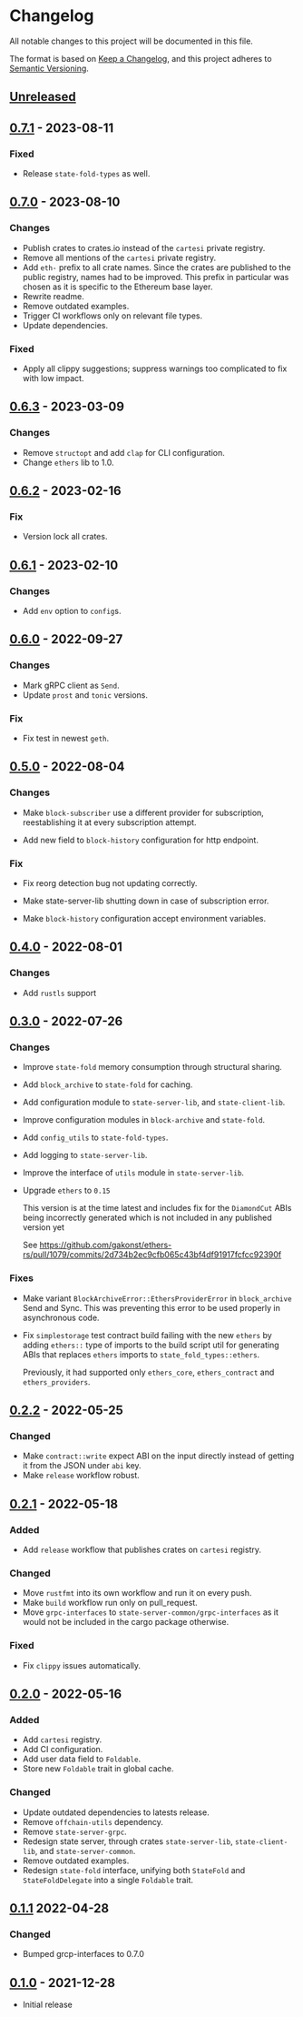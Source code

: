 # Changelog
All notable changes to this project will be documented in this file.

The format is based on [Keep a Changelog](https://keepachangelog.com/en/1.0.0/),
and this project adheres to [Semantic Versioning](https://semver.org/spec/v2.0.0.html).


## [Unreleased]


## [0.7.1] - 2023-08-11

### Fixed
- Release `state-fold-types` as well.


## [0.7.0] - 2023-08-10
### Changes
- Publish crates to crates.io instead of the `cartesi` private registry.
- Remove all mentions of the `cartesi` private registry.
- Add `eth-` prefix to all crate names. Since the crates are published
to the public registry, names had to be improved. This prefix in
particular was chosen as it is specific to the Ethereum base layer.
- Rewrite readme.
- Remove outdated examples.
- Trigger CI workflows only on relevant file types.
- Update dependencies.

### Fixed
- Apply all clippy suggestions; suppress warnings too complicated to
fix with low impact.


## [0.6.3] - 2023-03-09
### Changes
- Remove `structopt` and add `clap` for CLI configuration.
- Change `ethers` lib to 1.0.


## [0.6.2] - 2023-02-16
### Fix
- Version lock all crates.


## [0.6.1] - 2023-02-10
### Changes
- Add `env` option to `config`s.


## [0.6.0] - 2022-09-27
### Changes
- Mark gRPC client as `Send`.
- Update `prost` and `tonic` versions.

### Fix
- Fix test in newest `geth`.


## [0.5.0] - 2022-08-04
### Changes
- Make `block-subscriber` use a different provider for subscription,
reestablishing it at every subscription attempt.

- Add new field to `block-history` configuration for http endpoint.

### Fix
- Fix reorg detection bug not updating correctly.

- Make state-server-lib shutting down in case of subscription error.

- Make `block-history` configuration accept environment variables.


## [0.4.0] - 2022-08-01
### Changes
- Add `rustls` support

## [0.3.0] - 2022-07-26
### Changes
- Improve `state-fold` memory consumption through structural sharing.

- Add `block_archive` to `state-fold` for caching.

- Add configuration module to `state-server-lib`, and `state-client-lib`.

- Improve configuration modules in `block-archive` and `state-fold`.

- Add `config_utils` to `state-fold-types`.

- Add logging to `state-server-lib`.

- Improve the interface of `utils` module in `state-server-lib`.

- Upgrade `ethers` to `0.15`

  This version is at the time latest and includes fix for the `DiamondCut` ABIs being incorrectly generated which is not included in any published version yet

  See https://github.com/gakonst/ethers-rs/pull/1079/commits/2d734b2ec9cfb065c43bf4df91917fcfcc92390f

### Fixes
- Make variant `BlockArchiveError::EthersProviderError` in `block_archive` Send and Sync. This was preventing this error to be used properly in asynchronous code.

- Fix `simplestorage` test contract build failing with the new `ethers` by adding `ethers::` type of imports to the build script util for generating ABIs that replaces `ethers` imports to `state_fold_types::ethers`.

  Previously, it had supported only `ethers_core`, `ethers_contract` and `ethers_providers`.


## [0.2.2] - 2022-05-25
### Changed
- Make `contract::write` expect ABI on the input directly instead of getting it from the JSON under `abi` key.
- Make `release` workflow robust.

## [0.2.1] - 2022-05-18
### Added
- Add `release` workflow that publishes crates on `cartesi` registry.

### Changed
- Move `rustfmt` into its own workflow and run it on every push.
- Make `build` workflow run only on pull_request.
- Move `grpc-interfaces` to `state-server-common/grpc-interfaces` as it would not be included in the cargo package otherwise.

### Fixed
- Fix `clippy` issues automatically.

## [0.2.0] - 2022-05-16
### Added
- Add `cartesi` registry.
- Add CI configuration.
- Add user data field to `Foldable`.
- Store new `Foldable` trait in global cache.

### Changed
- Update outdated dependencies to latests release.
- Remove `offchain-utils` dependency.
- Remove `state-server-grpc`.
- Redesign state server, through crates `state-server-lib`, `state-client-lib`, and `state-server-common`.
- Remove outdated examples.
- Redesign `state-fold` interface, unifying both `StateFold` and `StateFoldDelegate` into a single `Foldable` trait.


## [0.1.1] 2022-04-28
### Changed
- Bumped grcp-interfaces to 0.7.0

## [0.1.0] - 2021-12-28
- Initial release

[Unreleased]: https://github.com/cartesi/state-fold/compare/v0.7.1...HEAD
[0.7.1]: https://github.com/cartesi/state-fold/compare/v0.7.0...v0.7.1
[0.7.0]: https://github.com/cartesi/state-fold/compare/v0.6.3...v0.7.0
[0.6.3]: https://github.com/cartesi/state-fold/compare/v0.6.2...v0.6.3
[0.6.2]: https://github.com/cartesi/state-fold/compare/v0.6.1...v0.6.2
[0.6.1]: https://github.com/cartesi/state-fold/compare/v0.6.0...v0.6.1
[0.6.0]: https://github.com/cartesi/state-fold/compare/v0.5.0...v0.6.0
[0.5.0]: https://github.com/cartesi/state-fold/compare/v0.4.0...v0.5.0
[0.4.0]: https://github.com/cartesi/state-fold/compare/v0.3.0...v0.4.0
[0.3.0]: https://github.com/cartesi/state-fold/compare/v0.2.2...v0.3.0
[0.2.2]: https://github.com/cartesi/state-fold/compare/v0.2.1...v0.2.2
[0.2.1]: https://github.com/cartesi/state-fold/compare/v0.2.0...v0.2.1
[0.2.0]: https://github.com/cartesi/state-fold/compare/v0.1.1...v0.2.0
[0.1.1]: https://github.com/cartesi/state-fold/compare/v0.1.0...v0.1.1
[0.1.0]: https://github.com/cartesi/state-fold/releases/tag/v0.1.0
